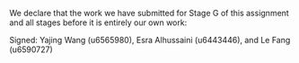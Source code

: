 We declare that the work we have submitted for Stage G of this assignment and all stages before it is entirely our own work:

Signed: Yajing Wang (u6565980), Esra Alhussaini (u6443446), and Le Fang (u6590727)

